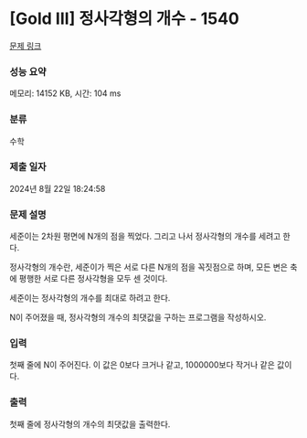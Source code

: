 # [Gold III] 정사각형의 개수 - 1540 

[문제 링크](https://www.acmicpc.net/problem/1540) 

### 성능 요약

메모리: 14152 KB, 시간: 104 ms

### 분류

수학

### 제출 일자

2024년 8월 22일 18:24:58

### 문제 설명

<p>세준이는 2차원 평면에 N개의 점을 찍었다. 그리고 나서 정사각형의 개수를 세려고 한다.</p>

<p>정사각형의 개수란, 세준이가 찍은 서로 다른 N개의 점을 꼭짓점으로 하며, 모든 변은 축에 평행한 서로 다른 정사각형을 모두 센 것이다.</p>

<p>세준이는 정사각형의 개수를 최대로 하려고 한다.</p>

<p>N이 주어졌을 때, 정사각형의 개수의 최댓값을 구하는 프로그램을 작성하시오.</p>

### 입력 

 <p>첫째 줄에 N이 주어진다. 이 값은 0보다 크거나 같고, 1000000보다 작거나 같은 값이다.</p>

### 출력 

 <p>첫째 줄에 정사각형의 개수의 최댓값을 출력한다.</p>

